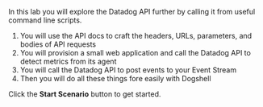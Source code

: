 In this lab you will explore the Datadog API further by calling it from useful command line scripts.

1. You will use the API docs to craft the headers, URLs, parameters, and bodies of API requests
1. You will provision a small web application and call the Datadog API to detect metrics from its agent
1. You will call the Datadog API to post events to your Event Stream
1. Then you will do all these things fore easily with Dogshell

Click the **Start Scenario** button to get started.